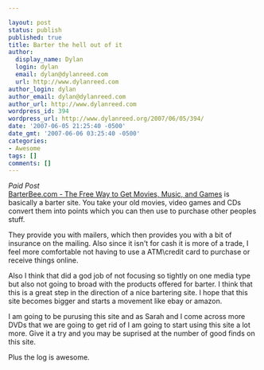 ```yaml
---

layout: post
status: publish
published: true
title: Barter the hell out of it
author:
  display_name: Dylan
  login: dylan
  email: dylan@dylanreed.com
  url: http://www.dylanreed.com
author_login: dylan
author_email: dylan@dylanreed.com
author_url: http://www.dylanreed.com
wordpress_id: 394
wordpress_url: http://www.dylanreed.org/2007/06/05/394/
date: '2007-06-05 21:25:40 -0500'
date_gmt: '2007-06-06 03:25:40 -0500'
categories:
- Awesome
tags: []
comments: []
---
```


_Paid Post_  
[BarterBee.com - The Free Way to Get Movies, Music, and Games][1] is basically a barter site. You take your old movies, video games and CDs convert them into points which you can then use to purchase other peoples stuff.

   [1]: http://www.barterbee.com/?k=RM

They provide you with mailers, which then provides you with a bit of insurance on the mailing. Also since it isn't for cash it is more of a trade, I feel more comfortable not having to use a ATM\credit card to purchase or receive things online.

Also I think that did a god job of not focusing so tightly on one media type but also not going to broad with the products offered for barter. I think that this is a great step in the direction of a nice bartering site. I hope that this site becomes bigger and starts a movement like ebay or amazon.

I am going to be purusing this site and as Sarah and I come across more DVDs that we are going to get rid of I am going to start using this site a lot more. Give it a try and you may be suprised at the number of good finds on this site.

Plus the log is awesome.
